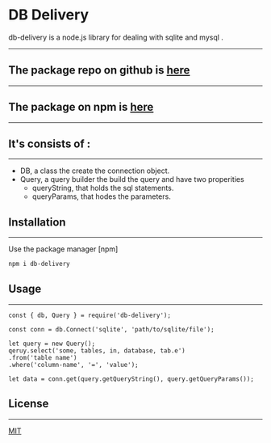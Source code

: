 # DB Delivery


db-delivery is a node.js library for dealing with sqlite and mysql .

---------------------------------------------------------------------------------------------

## The package repo on github is [here](https://github.com/RamiGamalMahmoud/db-delivery.git)

---------------------------------------------------------------------------------------------

## The package on npm is [here](https://www.npmjs.com/package/db-delivery)

---------------------------------------------------------------------------------------------

## It's consists of :
---------------------

- DB, a class the create the connection object.
- Query, a query builder the build the query and have two properities 
  * queryString, that holds the sql statements.
  * queryParams, that hodes the parameters.

## Installation
---------------

Use the package manager [npm]

```bash
npm i db-delivery
```

## Usage
---------

```node
const { db, Query } = require('db-delivery');

const conn = db.Connect('sqlite', 'path/to/sqlite/file');

let query = new Query();
qeruy.select('some, tables, in, database, tab.e')
.from('table name')
.where('column-name', '=', 'value');

let data = conn.get(query.getQueryString(), query.getQueryParams());

```


## License
----------

[MIT](https://choosealicense.com/licenses/mit/)